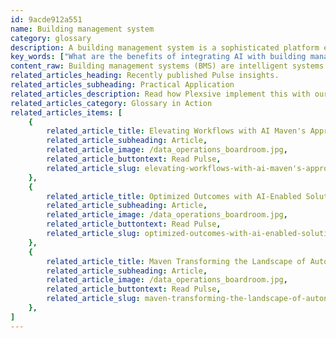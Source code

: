 ```yaml
---
id: 9acde912a551
name: Building management system
category: glossary
description: A building management system is a sophisticated platform enhancing building operations by harnessing sensors and AI for efficient control of ventilation, lighting, power, and security, promising cost savings, energy efficiency, and a boost in tenant experience.
key_words: ["What are the benefits of integrating AI with building management systems?", "How can building management systems improve energy efficiency in commercial buildings?", "What role do sensors play in modern building management systems?", "How does a building management system provide cost savings for facility management?", "What advanced security features do building management systems offer?", "How do building management systems contribute to reducing a building's carbon footprint?", "In what ways do building management systems minimize human intervention in facility operations?", "How can intelligent building management systems anticipate building maintenance needs?", "What is the impact of building management system on tenant experience and convenience?", "How do building management systems align with environmental compliance requirements?"]
content_raw: Building management systems (BMS) are intelligent systems designed to improve the efficiency and control of building services. Maven Technologies leverages the use of sensors and artificial intelligence (AI) in conjunction with these systems to create an enhanced, integrated approach to building management. These technology solutions facilitate the control of various building aspects such as ventilation, lighting, power, fire, and security operations, offering a comprehensive and insightful view over building management processes. Moving beyond automation, Maven Technologies incorporates AI and sensors to provide a more responsive, intelligent system that anticipates needs and adapts to various changes. This refined approach to facility management ensures smooth operations with minimal human intervention. The benefits of employing such advanced building management systems aren't limited to functional improvements alone. The advanced features of these systems facilitate cost-saving measures through proactive maintenance and reduced energy use - optimising utility expenses by aligning energy consumption with actual requirements. Furthermore, enhanced security and convenience attributes foster an enriched tenant experience, while mitigating losses from theft or damage. From a business perspective, a comprehensive BMS could significantly reduce the likelihood and impact of unexpected operational disruptions. In today's environmentally conscious landscape, our building management systems also stand as a testament to responsible corporate citizenship. By integrating energy-efficient solutions, these systems help reduce the carbon footprint of buildings, aligning with environmental compliance requirements and attracting environmentally-conscious tenants. In essence, a building management system from Maven Technologies is more than a token of modernisation - it's a strategic investment, aimed at unlocking productivity and delivering value at scale through smart building solutions.
related_articles_heading: Recently published Pulse insights.
related_articles_subheading: Practical Application
related_articles_description: Read how Plexsive implement this with our clients.
related_articles_category: Glossary in Action
related_articles_items: [
	{
		related_article_title: Elevating Workflows with AI Maven's Approach,
		related_article_subheading: Article,
		related_article_image: /data_operations_boardroom.jpg,
		related_article_buttontext: Read Pulse,
		related_article_slug: elevating-workflows-with-ai-maven's-approach
	},
	{
		related_article_title: Optimized Outcomes with AI-Enabled Solutions,
		related_article_subheading: Article,
		related_article_image: /data_operations_boardroom.jpg,
		related_article_buttontext: Read Pulse,
		related_article_slug: optimized-outcomes-with-ai-enabled-solutions
	},
	{
		related_article_title: Maven Transforming the Landscape of Autonomous Vehicles,
		related_article_subheading: Article,
		related_article_image: /data_operations_boardroom.jpg,
		related_article_buttontext: Read Pulse,
		related_article_slug: maven-transforming-the-landscape-of-autonomous-vehicles
	},
]
---
```

